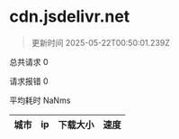 
  # cdn.jsdelivr.net

  > 更新时间 2025-05-22T00:50:01.239Z
  
  总共请求 0

  请求报错 0

  平均耗时 NaNms

|城市|ip|下载大小|速度|
|-----|----------|---|---|

  
